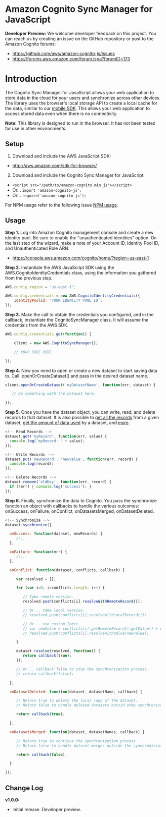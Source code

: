 ﻿# Amazon Cognito Sync Manager for JavaScript

**Developer Preview:** We welcome developer feedback on this project. You can reach us by creating an issue on the GitHub repository or post to the Amazon Cognito forums:

* https://github.com/aws/amazon-cognito-js/issues
* https://forums.aws.amazon.com/forum.jspa?forumID=173

Introduction
============

The Cognito Sync Manager for JavaScript allows your web application to store data in the cloud for your users and
synchronize across other devices. The library uses the browser's local storage API to create a local cache for the
data, similar to our [mobile SDK](http://aws.amazon.com/mobile/sdk/). This allows your web application to access stored data even when there is no
connectivity.

**Note:** This library is designed to run in the browser. It has not been tested for use in other environments.

## Setup

1. Download and include the AWS JavaScript SDK:
  * http://aws.amazon.com/sdk-for-browser/

2. Download and include the Cognito Sync Manager for JavaScript:
  * `<script src="/path/to/amazon-cognito.min.js"></script>`
  * Or... `import 'amazon-cognito-js';`
  * Or... `require('amazon-cognito-js');`

For NPM usage refer to the following issue [NPM usage](https://github.com/aws/amazon-cognito-js/issues/40).

## Usage

**Step 1.** Log into Amazon Cognito management console and create a new identity pool. Be sure to enable the "unauthenticated
identities" option. On the last step of the wizard, make a note of your Account ID, Identity Pool ID, and
Unauthenticated Role ARN.

* https://console.aws.amazon.com/cognito/home/?region=us-east-1

**Step 2.** Instantiate the AWS JavaScript SDK using the AWS.CognitoIdentityCredentials class, using the information you
gathered from the previous step.

```javascript
AWS.config.region = 'us-east-1';

AWS.config.credentials = new AWS.CognitoIdentityCredentials({
    IdentityPoolId: 'YOUR IDENTITY POOL ID',
});
```

**Step 3.** Make the call to obtain the credentials you configured, and in the callback, instantiate the CognitoSyncManager
class. It will assume the credentials from the AWS SDK.

```javascript
AWS.config.credentials.get(function() {

    client = new AWS.CognitoSyncManager();

    // YOUR CODE HERE

});
```

**Step 4.** Now you need to open or create a new dataset to start saving data to. Call .openOrCreateDataset() and pass in the
desired dataset name.

```javascript
client.openOrCreateDataset('myDatasetName', function(err, dataset) {

   // Do something with the dataset here.

});
```

**Step 5.** Once you have the dataset object, you can write, read, and delete records to that dataset. It is also possible to [get all the records](https://github.com/raptortech-js/amazon-cognito-js/blob/master/src/CognitoSyncDataset.js#L93) from a given dataset, [get the amount of data used](https://github.com/raptortech-js/amazon-cognito-js/blob/master/src/CognitoSyncDataset.js#L102) by a dataset, and [more](https://github.com/raptortech-js/amazon-cognito-js/blob/master/src/CognitoSyncDataset.js).

```javascript
<!-- Read Records -->
dataset.get('myRecord', function(err, value) {
  console.log('myRecord: ' + value);
});

<!-- Write Records -->
dataset.put('newRecord', 'newValue', function(err, record) {
  console.log(record);
});

<!-- Delete Records -->
dataset.remove('oldKey', function(err, record) {
  if (!err) { console.log('success'); }
});
```

**Step 6.** Finally, synchronize the data to Cognito. You pass the synchronize function an object with callbacks to handle the
various outcomes: onSuccess, onFailure, onConflict, onDatasetsMerged, onDatasetDeleted.

```javascript
<!-- Synchronize -->
dataset.synchronize({

  onSuccess: function(dataset, newRecords) {
     //...
  },

  onFailure: function(err) {
     //...
  },

  onConflict: function(dataset, conflicts, callback) {

     var resolved = [];

     for (var i=0; i<conflicts.length; i++) {

        // Take remote version.
        resolved.push(conflicts[i].resolveWithRemoteRecord());

        // Or... take local version.
        // resolved.push(conflicts[i].resolveWithLocalRecord());

        // Or... use custom logic.
        // var newValue = conflicts[i].getRemoteRecord().getValue() + conflicts[i].getLocalRecord().getValue();
        // resolved.push(conflicts[i].resolveWithValue(newValue);

     }

     dataset.resolve(resolved, function() {
        return callback(true);
     });

     // Or... callback false to stop the synchronization process.
     // return callback(false);

  },

  onDatasetDeleted: function(dataset, datasetName, callback) {

     // Return true to delete the local copy of the dataset.
     // Return false to handle deleted datasets outsid ethe synchronization callback.

     return callback(true);

  },

  onDatasetsMerged: function(dataset, datasetNames, callback) {

     // Return true to continue the synchronization process.
     // Return false to handle dataset merges outside the synchroniziation callback.

     return callback(false);

  }

});
```

## Change Log

**v1.0.0:**
* Initial release. Developer preview.
